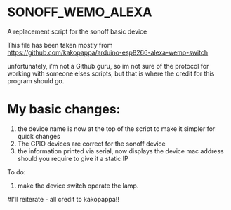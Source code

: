 # SONOFF_WEMO_ALEXA
A replacement script for the sonoff basic device

This file has been taken mostly from 
https://github.com/kakopappa/arduino-esp8266-alexa-wemo-switch

unfortunately, i'm not a Github guru, so im not sure of the protocol for working with someone elses scripts, but that is where the credit for this program should go.

# My basic changes:

  1. the device name is now at the top of the script to make it simpler for quick changes
  2. The GPIO devices are correct for the sonoff device
  3. the information printed via serial, now displays the device mac address should you require to give it a static IP
  
To do:

  1. make the device switch operate the lamp.
  
#I'll reiterate - all credit to kakopappa!!
  
